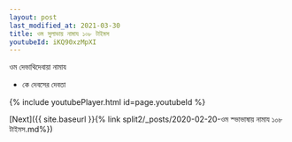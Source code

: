 ```yaml
---
layout: post
last_modified_at: 2021-03-30
title: ওম সুলাভায় নামায ১০৮ টাইমস
youtubeId: iKQ90xzMpXI
---
```

 
 
 ওম দেভাথিদেবায়া নামায  
 
 -  কে দেবসের দেবতা 
 
  
 
  
 
 
 
 
 
 


{% include youtubePlayer.html id=page.youtubeId %}
 
[Next]({{ site.baseurl }}{% link  split2/_posts/2020-02-20-ওম স্ভাভাষায় নামায ১০৮ টাইমস.md%})
 

